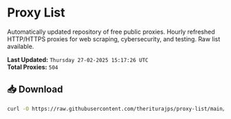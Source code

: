 # Proxy List

Automatically updated repository of free public proxies. Hourly refreshed HTTP/HTTPS proxies for web scraping, cybersecurity, and testing. Raw list available.

**Last Updated:** `Thursday 27-02-2025 15:17:26 UTC`  
**Total Proxies:** `504`

## 📥 Download
```bash
curl -O https://raw.githubusercontent.com/theriturajps/proxy-list/main/proxies.txt
